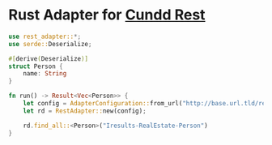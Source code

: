 # Rust Adapter for [Cundd Rest](https://rest.corn.rest)

```rust
use rest_adapter::*;
use serde::Deserialize;

#[derive(Deserialize)]
struct Person {
    name: String
}

fn run() -> Result<Vec<Person>> {
    let config = AdapterConfiguration::from_url("http://base.url.tld/rest/")?;
    let rd = RestAdapter::new(config);

    rd.find_all::<Person>("Iresults-RealEstate-Person")
}
```
